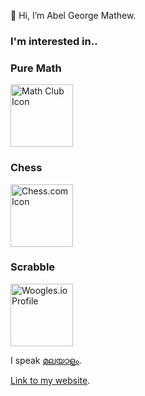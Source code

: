 👋 Hi, I’m Abel George Mathew.

### I'm interested in..
### Pure Math
<a href="https://sites.google.com/view/online-math-club"><img src="https://github.com/user-attachments/assets/0f146ae3-4da5-4d9c-a179-c30e59aca854" height="100" alt="Math Club Icon"></a>

### Chess
<a href="https://www.chess.com/member/ZVFrozel"><img src="https://github.com/user-attachments/assets/fbe4e53f-cd05-42e8-9b76-e03253b49883" height="100" alt="Chess.com Icon"></a>

### Scrabble
<a href="https://woogles.io/profile/zvfrozel"><img src="https://github.com/user-attachments/assets/5665cbd7-39e0-4a40-8337-fcb70e045b41" height="100" alt="Woogles.io Profile"></a>

I speak [മലയാളം](https://en.wikipedia.org/wiki/Malayalam).

[Link to my website](https://www.youtube.com/watch?v=dQw4w9WgXcQ).
